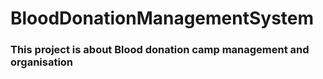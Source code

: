 # BloodDonationManagementSystem
### This project is about Blood donation camp management and organisation

